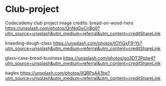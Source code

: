 # Club-project
 Codecademy club project
image credits:
bread-on-wood-hero
https://unsplash.com/photos/QnNqGoCnBg0?utm_source=unsplash&utm_medium=referral&utm_content=creditShareLink

kneeding-dough-class
https://unsplash.com/photos/tOYiQxF9-Ys?utm_source=unsplash&utm_medium=referral&utm_content=creditShareLink

glass-case-bread-business
https://unsplash.com/photos/go3DT3PpIw4?utm_source=unsplash&utm_medium=referral&utm_content=creditShareLink

bagles
https://unsplash.com/photos/lIQRPsA43tw?utm_source=unsplash&utm_medium=referral&utm_content=creditShareLink